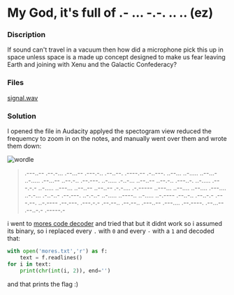 # My God, it's full of .- ... -.-. .. .. (ez)

### Discription

If sound can't travel in a vacuum then how did a microphone pick this up in space unless space is a made up concept designed to make us fear leaving Earth and joining with Xenu and the Galactic Confederacy?

### Files

[signal.wav](https://drive.google.com/file/d/1IUiOTpiKNK5aGk0xX8bb7QcD_eN3EZN-/view?usp=share_link)

### Solution

I opened the file in Audacity applyed the spectogram view reduced the frequemcy to zoom in on the notes, and manually went over them and wrote them down:

![wordle](https://i.imgur.com/ifsokcz.png)

> .---..-- .--.-... .--...-- .---.-.. .--..--. .----.-- .-..---. ..--... ..-..... ..--...- ..-..... .--...-- ..--.-.. .--.---. ..-..... .-..-... ..--..-- ..--.-.. .---..-. ..-..... .---.-.- ..-..... ..---... ..--..-- ..--..-- .-.-.... .-.----- ..---... ..--.... ..--.... .---.... ..-.-... .-..-..- .--.---. ..-.-..- ..-..... ..----.. ..-..... ..-.---- .--..-.. .--..-.- .---.--. ..-.---- .--.---. .---.-.- .--.--.. .--.--.. .---..-- .---.... .--.----. .--...-- .--..-.- .-----.-

i went to [mores code decoder](https://www.dcode.fr/morse-code) and tried that but it didnt work so i assumed its binary, so i replaced every `.` with `0` and every `-` with a `1` and decoded that:

```python
with open('mores.txt','r') as f:
    text = f.readlines()
for i in text:
    print(chr(int(i, 2)), end='')
```

and that prints the flag :)
